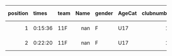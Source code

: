 |   position | times   | team   |   Name | gender   | AgeCat   |   clubnumber | Club name        | Website                     |   finishPosition |
|-----------:|:--------|:-------|-------:|:---------|:---------|-------------:|:-----------------|:----------------------------|-----------------:|
|          1 | 0:15:36 | 11F    |    nan | F        | U17      |           11 | Airdrie Harriers | http://airdrieharriers.org/ |               14 |
|          2 | 0:22:20 | 11F    |    nan | F        | U17      |           11 | Airdrie Harriers | http://airdrieharriers.org/ |               15 |